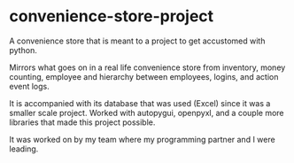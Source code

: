 # convenience-store-project

A convenience store that is meant to a project to get accustomed with python.

Mirrors what goes on in a real life convenience store from inventory, money counting,
employee and hierarchy between employees, logins, and action event logs.

It is accompanied with its database that was used (Excel) since it was a smaller scale project.
Worked with autopygui, openpyxl, and a couple more libraries that made this project possible.

It was worked on by my team where my programming partner and I were leading.

